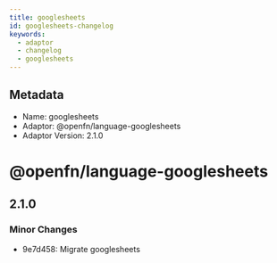 ```yaml
---
title: googlesheets
id: googlesheets-changelog
keywords:
  - adaptor
  - changelog
  - googlesheets
---
```

## Metadata
- Name: googlesheets
- Adaptor: @openfn/language-googlesheets
- Adaptor Version: 2.1.0
# @openfn/language-googlesheets

## 2.1.0

### Minor Changes

- 9e7d458: Migrate googlesheets
